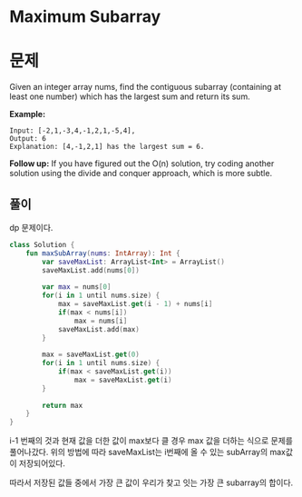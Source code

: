 # Maximum Subarray

# 문제
Given an integer array nums, find the contiguous subarray (containing at least one number) which has the largest sum and return its sum.

**Example:**
```
Input: [-2,1,-3,4,-1,2,1,-5,4],
Output: 6
Explanation: [4,-1,2,1] has the largest sum = 6.
```

**Follow up:**
If you have figured out the O(n) solution, try coding another solution using the divide and conquer approach, which is more subtle.

## 풀이
dp 문제이다.

```kotlin
class Solution {
    fun maxSubArray(nums: IntArray): Int {
        var saveMaxList: ArrayList<Int> = ArrayList() 
        saveMaxList.add(nums[0])
        
        var max = nums[0]
        for(i in 1 until nums.size) {
            max = saveMaxList.get(i - 1) + nums[i]
            if(max < nums[i])
                max = nums[i]
            saveMaxList.add(max)
        }
        
        max = saveMaxList.get(0)
        for(i in 1 until nums.size) {
            if(max < saveMaxList.get(i)) 
                max = saveMaxList.get(i)
        }
        
        return max
    }
}
```

i-1 번째의 것과 현재 값을 더한 값이 max보다 클 경우 max 값을 더하는 식으로 문제를 풀어나갔다.
위의 방법에 따라 saveMaxList는 i번째에 올 수 있는 subArray의 max값이 저장되어있다.

따라서 저장된 값들 중에서 가장 큰 값이 우리가 찾고 잇는 가장 큰 subarray의 합이다.